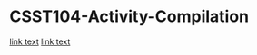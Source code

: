 # CSST104-Activity-Compilation
<a href="https://github.com/sancon-simon/CSST104-Activity-Compilation/tree/main/Activity_Compilation">link text</a>
<a href="https://github.com/sancon-simon/CSST104-Activity-Compilation/tree/main/Activity_Compilation/Activity_1_Advance_Machine_Learning_(SanconS).ipynb">link text</a>

